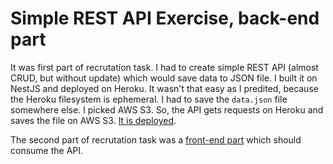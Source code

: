 # Simple REST API Exercise, back-end part

It was first part of recrutation task. I had to create simple REST API (almost CRUD, but without update) which would save data to JSON file. I built it on NestJS and deployed on Heroku. It wasn't that easy as I predited, because the Heroku filesystem is ephemeral. I had to save the `data.json` file somewhere else. I picked AWS S3. So, the API gets requests on Heroku and saves the file on AWS S3. [It is deployed](https://simple-rest-api-exercise.herokuapp.com/).

The second part of recrutation task was a [front-end part](https://github.com/tomekrozalski/simple-rest-api-exercise-front) which should consume the API.
